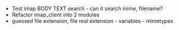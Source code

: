 
* Test imap  BODY TEXT search -  can it search mime, filename?
* Refactor imap_client into 2 modules
* guessed file extension, file real extension -  variables  - mimetypes



	
